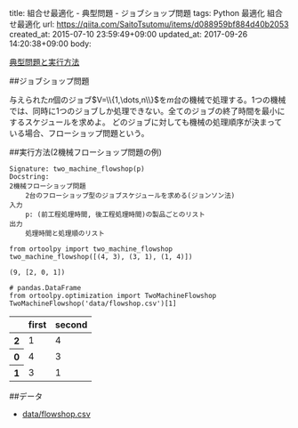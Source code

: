 title: 組合せ最適化 - 典型問題 - ジョブショップ問題
tags: Python 最適化 組合せ最適化
url: https://qiita.com/SaitoTsutomu/items/d088959bf884d40b2053
created_at: 2015-07-10 23:59:49+09:00
updated_at: 2017-09-26 14:20:38+09:00
body:

[典型問題と実行方法](0f6c1a4415d196e64314)

##ジョブショップ問題

与えられた$n$個のジョブ$V=\\{1,\dots,n\\}$を$m$台の機械で処理する。1つの機械では、同時に1つのジョブしか処理できない。全てのジョブの終了時間を最小にするスケジュールを求めよ。
どのジョブに対しても機械の処理順序が決まっている場合、フローショップ問題という。

##実行方法(2機械フローショップ問題の例)

```text:usage
Signature: two_machine_flowshop(p)
Docstring:
2機械フローショップ問題
    2台のフローショップ型のジョブスケジュールを求める(ジョンソン法)
入力
    p: (前工程処理時間, 後工程処理時間)の製品ごとのリスト
出力
    処理時間と処理順のリスト
```

```python:python
from ortoolpy import two_machine_flowshop
two_machine_flowshop([(4, 3), (3, 1), (1, 4)])
```

```text:結果
(9, [2, 0, 1])
```

```python:python
# pandas.DataFrame
from ortoolpy.optimization import TwoMachineFlowshop
TwoMachineFlowshop('data/flowshop.csv')[1]
```

<table>
  <thead>
    <tr>
      <th></th>
      <th>first</th>
      <th>second</th>
    </tr>
  </thead>
  <tbody>
    <tr>
      <th>2</th>
      <td>1</td>
      <td>4</td>
    </tr>
    <tr>
      <th>0</th>
      <td>4</td>
      <td>3</td>
    </tr>
    <tr>
      <th>1</th>
      <td>3</td>
      <td>1</td>
    </tr>
  </tbody>
</table>

##データ
- [data/flowshop.csv](https://www.dropbox.com/s/cd8xt6x07bnzii1/flowshop.csv)


